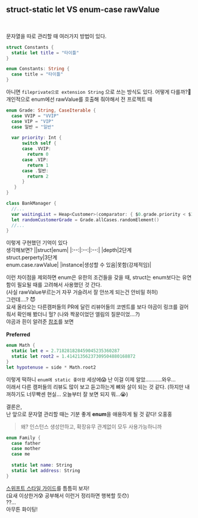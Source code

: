 ## struct-static let VS enum-case rawValue  <br>

<br>

문자열을 따로 관리할 때 여러가지 방법이 있다.
```swift
struct Constants {
  static let title = "타이틀"
}
```
```swift
enum Constants: String {
  case title = "타이틀"
}
```
아니면 `fileprivate으로 extension String` 으로 쓰는 방식도 있다. 어떻게 다를까?🤨<br>
개인적으로 enum에선 rawValue를 호출해 줘야해서 전 프로젝트 때 
```swift
enum Grade: String, CaseIterable {
  case VVIP = "VVIP"
  case VIP = "VIP"
  case 일반 = "일반"
  
  var priority: Int {
      switch self {
      case .VVIP:
        return 0
      case .VIP:
        return 1
      case .일반:
        return 2
      }
   }
}
```
```swift
class BankManager {
  //...
  var waitingList = Heap<Customer>(comparator: { $0.grade.priority < $1.grade.priority })
  let randomCustomerGrade = Grade.allCases.randomElement()
  //...
}
```
이렇게 구현했던 기억이 있다<br>
생각해보면? 
||struct|enum|
|:--:|:--:|:--:|
|depth|2단계<br>struct.perperty|3단계<br>enum.case.rawValue|
|instance|생성할 수 있음|못함(강제적임)|

이런 차이점을 제외하면 enum은 유한의 조건들을 갖을 때, struct는 enum보다는 유연함이 필요될 때를 고려해서 사용했던 것 간다. <br>
(사실 rawValue부르는거 자꾸 거슬려서 잘 안쓰게 되는건 안비밀 허허)<br>
그런데....? 😈<br>
요새 올라오는 다른캠퍼들의 PR에 달린 리뷰어들의 코멘트를 보다 야곰이 링크를 걸어줘서 확인해 봤더니 헐? (나와 짝꿍이었던 엘림의 질문이었....?) <br>
야곰과 흰이 알려준 [참조](https://github.com/raywenderlich/swift-style-guide#constants)를 보면 <br><br>
**Preferred**

```swift
enum Math {
  static let e = 2.718281828459045235360287
  static let root2 = 1.41421356237309504880168872
}
let hypotenuse = side * Math.root2
```

이렇게 떡하니 `enum에 static 좋아함` 세상에😱 난 이걸 이제 알았...........와우... <br>
이래서 다른 캠퍼들의 리뷰도 많이 보고 듣고하는게 뼈와 살이 되는 것 같다. (하지만 내꺼하기도 너무빡센 현실... 오늘부터 잘 보면 되지 뭐...😭)<br>

결론은,<br>
난 앞으로 문자열 관리할 때는 기분 좋게 **enum**을 애용하게 될 것 같다! 오홍홍<br>
> 왜? 인스턴스 생성안하고, 확장유무 관계없이 모두 사용가능하니까
```swift
enum Family {
  case father
  case mother
  case me
  
  static let name: String
  static let address: String
}
```

[스위프트 스타일 가이드](https://github.com/soleJin/TIL/blob/main/Swift/Struct_Enum.md)를 틈틈히 보자!<br>
(요새 이상한거😰 공부해서 이런거 정리하면 행복할 듯😯)<br>
??... <br>
아무튼 화이팅!
